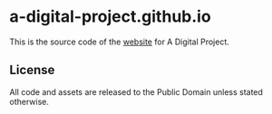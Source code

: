 # a-digital-project.github.io
This is the source code of the [website](https://adigitalproject.tk) for A Digital Project.

## License
All code and assets are released to the Public Domain unless stated otherwise.